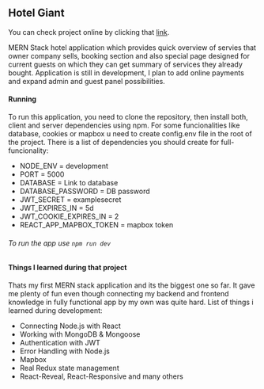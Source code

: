 ## Hotel Giant

You can check project online by clicking that [link](https://hotelgiant.herokuapp.com/).

MERN Stack hotel application which provides quick overview of servies that owner company sells, booking section and also special page designed for current guests on which they can get summary of services they already bought. Application is still in development, I plan to add online payments and expand admin and guest panel possibilities.

#### Running

To run this application, you need to clone the repository, then install both, client and server dependencies using npm. For some funcionalities like database, cookies or mapbox u need to create config.env file in the root of the project. There is a list of dependencies you should create for full-funcionality:

- NODE_ENV = development
- PORT = 5000
- DATABASE = Link to database
- DATABASE_PASSWORD = DB password
- JWT_SECRET = examplesecret
- JWT_EXPIRES_IN = 5d
- JWT_COOKIE_EXPIRES_IN = 2
- REACT_APP_MAPBOX_TOKEN = mapbox token

###### To run the app use `npm run dev`

#### Things I learned during that project

Thats my first MERN stack application and its the biggest one so far. It gave me plenty of fun even though connecting my backend and frontend knowledge in fully functional app by my own was quite hard.
List of things i learned during development:

- Connecting Node.js with React
- Working with MongoDB & Mongoose
- Authentication with JWT
- Error Handling with Node.js
- Mapbox
- Real Redux state management
- React-Reveal, React-Responsive and many others
